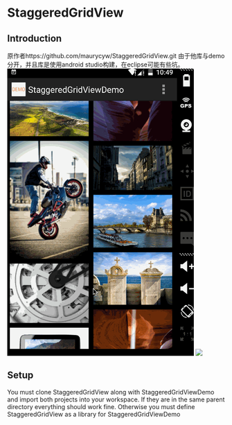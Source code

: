 StaggeredGridView
=======

## Introduction


原作者https://github.com/maurycyw/StaggeredGridView.git 
由于他库与demo分开，并且库是使用android studio构建，在eclipse可能有些坑。
![image](https://github.com/cxd9257/StaggeredGridView/blob/master/StaggeredGridView.gif)
<img src="http://f.cl.ly/items/1I0n3i361o3R070y3k46/340616_1355789751.jpeg" width="350px">

## Setup

You must clone StaggeredGridView along with StaggeredGridViewDemo and import both projects into your workspace. If they are in the same parent directory everything should work fine. Otherwise you must define StaggeredGridView as a library for StaggeredGridViewDemo

